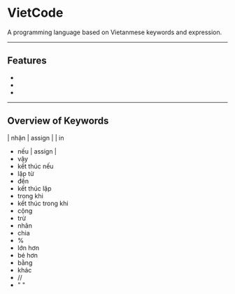 # VietCode

A programming language based on Vietanmese keywords and expression.

---

## Features
-
-
-

---

## Overview of Keywords

| nhận                       | assign |
| in
- nếu                        | assign |
- vậy
- kết thúc nếu
- lặp từ
- đến
- kết thúc lặp
- trong khi
- kết thúc trong khi
- cộng
- trừ
- nhân
- chia
- %
- lớn hơn
- bé hơn
- bằng 
- khác
- //
- " "
